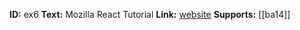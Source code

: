 **ID:** ex6
**Text:** Mozilla React Tutorial
**Link:** [website](https://developer.mozilla.org/en-US/docs/Learn/Tools_and_testing/Client-side_JavaScript_frameworks/React_getting_started)
**Supports:** [[ba14]]
